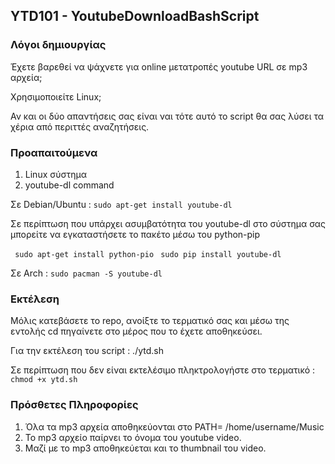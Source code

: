 ## YTD101 - YoutubeDownloadBashScript

### Λόγοι δημιουργίας

Έχετε βαρεθεί να ψάχνετε για online μετατροπές youtube URL σε mp3 αρχεία; 

Χρησιμοποιείτε Linux; 

Αν και οι δύο απαντήσεις σας είναι ναι τότε αυτό το script θα σας λύσει τα χέρια από περιττές αναζητήσεις. 

### Προαπαιτούμενα

1. Linux σύστημα
2. youtube-dl command

Σε Debian/Ubuntu : ```sudo apt-get install youtube-dl```

Σε περίπτωση που υπάρχει ασυμβατότητα του youtube-dl στο σύστημα σας μπορείτε να εγκαταστήσετε το πακέτο μέσω του python-pip

``` sudo apt-get install python-pio```
``` sudo pip install youtube-dl```

Σε Arch : ```sudo pacman -S youtube-dl```

### Εκτέλεση

Μόλις κατεβάσετε το repo, ανοίξτε το τερματικό σας και μέσω της εντολής cd πηγαίνετε στο μέρος που το έχετε αποθηκεύσει.

Για την εκτέλεση του script : ./ytd.sh

Σε περίπτωση που δεν είναι εκτελέσιμο πληκτρολογήστε στο τερματικό : ```chmod +x ytd.sh```

### Πρόσθετες Πληροφορίες

1. Όλα τα mp3 αρχεία αποθηκεύονται στο PATH= /home/username/Music
2. Το mp3 αρχείο παίρνει το όνομα του youtube video.
3. Μαζί με το mp3 αποθηκεύεται και το thumbnail του video. 

